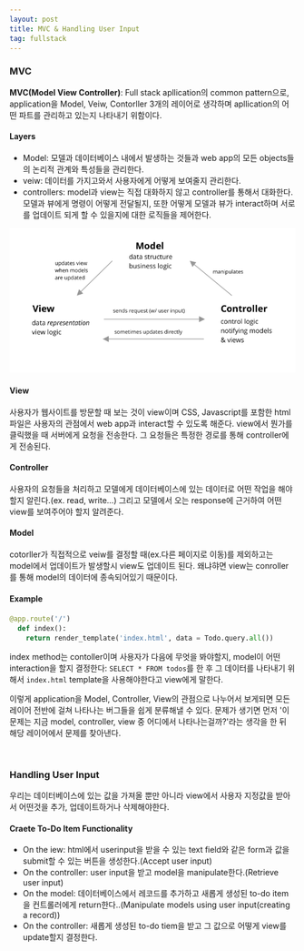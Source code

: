 ```yaml
---
layout: post
title: MVC & Handling User Input
tag: fullstack
---
```

### MVC
**MVC(Model View Controller)**: Full stack apllication의 common pattern으로, application을 Model, Veiw, Contorller 3개의 레이어로 생각하며
apllication의 어떤 파트를 관리하고 있는지 나타내기 위함이다.

#### Layers
- Model: 모델과 데이터베이스 내에서 발생하는 것들과 web app의 모든 objects들의 논리적 관계와 특성들을 관리한다.
- veiw: 데이터를 가지고와서 사용자에게 어떻게 보여줄지 관리한다.
- controllers: model과 view는 직접 대화하지 않고 controller를 통해서 대화한다. 모델과 뷰에게 명령이 어떻게 전달될지, 또한 어떻게 모델과
뷰가 interact하며 서로를 업데이트 되게 할 수 있을지에 대한 로직들을 제어한다.

![mvc](/img/mvc.png)

#### View
사용자가 웹사이트를 방문할 때 보는 것이 view이며 CSS, Javascript를 포함한 html파일은 사용자의 관점에서 web app과 interact할 수 있도록 해준다.
view에서 뭔가를 클릭했을 때 서버에게 요청을 전송한다. 그 요청들은 특정한 경로를 통해 controller에게 전송된다.

#### Controller
사용자의 요청들을 처리하고 모델에게 데이터베이스에 있는 데이터로 어떤 작업을 해야할지 알린다.(ex. read, write...)
그리고 모델에서 오는 response에 근거하여 어떤 view를 보여주어야 할지 알려준다.

#### Model
cotorller가 직접적으로 veiw를 결정할 때(ex.다른 페이지로 이동)를 제외하고는 model에서 업데이트가 발생할시 view도 업데이트 된다.
왜냐햐면 view는 conroller를 통해 model의 데이터에 종속되어있기 때문이다.

#### Example
```python
@app.route('/')
  def index():
    return render_template('index.html', data = Todo.query.all())
```

index method는 contoller이며 사용자가 다음에 무엇을 봐야할지, model이 어떤 interaction을 할지 결정한다:  `SELECT * FROM todos`를 한 후 
그 데이터를 나타내기 위해서 `index.html` template을 사용해야한다고 view에게 말한다.


이렇게 application을 Model, Controller, View의 관점으로 나누어서 보게되면 모든 레이어 전반에 걸쳐 나타나는 버그들을 쉽게 분류해낼 수 있다.
문제가 생기면 먼저 '이 문제는 지금 model, controller, view 중 어디에서 나타나는걸까?'라는 생각을 한 뒤 해당 레이어에서 문제를 찾아낸다.

<br>

### Handling User Input
우리는 데이터베이스에 있는 값을 가져올 뿐만 아니라 view에서 사용자 지정값을 받아서 어떤것을 추가, 업데이트하거나 삭제해야한다.

#### Craete To-Do Item Functionality
- On the iew: html에서 userinput을 받을 수 있는 text field와 같은 form과 값을 submit할 수 있는 버튼을 생성한다.(Accept user input)
- On the controller: user input을 받고 model을 manipulate한다.(Retrieve user input)
- On the model: 데이터베이스에서 레코드를 추가하고 새롭게 생성된 to-do item을 컨트롤러에게 return한다..(Manipulate models using user input(creating a record))
- On the controller: 새롭게 생성된 to-do tiem을 받고 그 값으로 어떻게 view를 update할지 결정한다.





